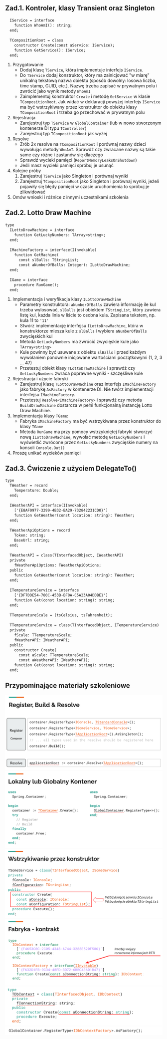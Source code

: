 ## Zad.1. Kontroler, klasy Transient oraz Singleton

```
  IService = interface
    function WhoAmI(): string;
  end;

  TCompositionRoot = class
    constructor Create(const aService: IService);
    function GetService(): IService;
  end;
```

1. Przygotowanie 
   - Dodaj klasę `TService`, która implementuje interfejs `IService`. 
   - Do `TService` dodaj konstruktor, który ma zainicjować "w miarę” unikalną tekstową nazwa obiektu (sposób dowolny: losowa liczba, time stamp, GUID, etc.). Nazwę trzeba zapisać w prywatnym polu i zwrócić jako wynik metody `WhoAmI`
   - Zaimplementuj konstruktor `Create` i metodę `GetService` w klasie `TCompositionRoot`. Jak widać w deklaracji powyżej interfejs `IService` ma być wstrzykiwany przez konstruktor do obiektu klasy `TCompositionRoot` i trzeba go przechować w prywatnym polu
1. Rejestracja
   - Zarejestruj typ `TService` w `GlobalContainer` (lub w nowo stworzonym kontenerze DI typu `TController`)
   - Zarejestruj typ `TCompositionRoot` jak wyżej
1. Resolve
   - Zrób 2x resolve na `TCompositionRoot` i porównaj nazwy dzieci wywołując metody `WhoAmI`. Sprawdź czy zwracane nazwy są takie same czy różne i zastanów się dlaczego
   - Sprawdź wycieki pamięci (`ReportMemoryLeaksOnShutdown`)
   - Jeśli masz wycieki pamięci spróbuj je usunąć
1. Kolejne próby
   1. Zarejestruj `TService` jako Singleton i porównaj wyniki
   2. Zarejestruj `TCompositionRoot` jako Singleton i porównaj wyniki, jeżeli pojawiły się błędy pamięci w czasie uruchomienia to spróbuj je zlikwidować
1. Omów wnioski i różnice z innymi uczestnikami szkolenia

## Zad.2. Lotto Draw Machine

```
type
  ILottoDrawMachine = interface
    function GetLuckyNumbers: TArray<string>;
  end;

  IMachineFactory = interface(IInvokable)
    function GetMachine(
      const slBalls: TStringList;
      const aNumberOfBalls: Integer): ILottoDrawMachine;
  end;

  IGame = interface
    procedure RunGame();
  end;
```

1. Implementacja i weryfikacja klasy `ILottoDrawMachine`
   - Parametry konstruktora: `aNumberOfBalls` zawiera informację ile kul trzeba wylosować, `slBalls` jest obiektem `TStringList`, który zawiera listę kul, każda linia w liście to osobna kula. Zapisana tekstem, np. kula 11 to `'11'`
   - Stwórz implementację interfejsu `ILottoDrawMachine`, która w konstruktorze miesza kule z `slBalls` i wybiera `aNumberOfBalls` zwycięskich kul
   - Metoda `GetLuckyNumbers` ma zwrócić zwycięskie kule jako `TArray<string>`
   - Kule powinny być usuwane z obiektu `slBalls` i przed każdym wywołaniem ponownie inicjowane wartościami początkowymi (1, 2, 3 … 47)
   - Przetestuj obiekt klasy `TLottoDrawMachine` i sprawdź czy `GetLuckyNumbers` zwraca poprawne wyniki - szczęśliwe kule
1. Rejestracja i użycie fabryki
   - Zarejestruj klasę `TLottoDrawMachine` oraz interfejs `IMachineFactory` jako fabrykę `AsFactory` w kontenerze DI. Nie twórz implementacji interfejsu `IMachineFactory`.
   - Przetestuj `Resolve<IMachineFactory>` i sprawdź czy metoda `BuildDrawMachine` dostarcza w pełni funkcjonalną instancję Lotto Draw Machine.
1. Implementacja klasy `TGame`:
   - Fabryka `IMachineFactory` ma być wstrzykiwana przez konstruktor do klasy `TGame`
   - Metoda `RunGame` ma przy pomocy wstrzykniętej fabryki stworzyć nową `ILottoDrawMachine`, wywołać metodę `GetLuckyNumbers` i  wyświetlić zwrócone przez `GetLuckyNumbers` zwycięskie numery na konsoli `Console.Out()`
1. Proszę unikać wycieków pamięci

## Zad.3. Ćwiczenie z użyciem DelegateTo()

```
type
  TWeather = record
    Temperature: Double;
  end;

  IWeatherAPI = interface(IInvokable)
    ['{E8AF0977-3299-4B32-BA29-732842231CD0}']
    function GetWeather(const location: string): TWeather;
  end;

  TWeatherApiOptions = record
    Token: string;
    BaseUrl: string;
  end;

  TWeatherAPI = class(TInterfacedObject, IWeatherAPI)
  private
    fWeatherApiOptions: TWeatherApiOptions;
  public
    function GetWeather(const location: string): TWeather;
  end;

  ITemperatureService = interface
    ['{DF7DDE54-780C-453B-BF8A-C5A23A04DDBE}']
    function Get(const location: string): string;
  end;

  TTemperatureScale = (tsCelsius, tsFahrenheit);

  TTemperatureService = class(TInterfacedObject, ITemperatureService)
  private
    fScale: TTemperatureScale;
    fWeatherAPI: IWeatherAPI;
  public
    constructor Create(
      const aScale: TTemperatureScale;
      const aWeatherAPI: IWeatherAPI);
    function Get(const location: string): string;
  end;
```

## Przypominające materiały szkoleniowe

![](/resources/container01.png)
![](/resources/container02.png)
![](/resources/container03.png)
![](/resources/container04.png)
![](/resources/container05.png)
![](/resources/container06.png)
